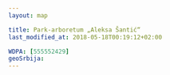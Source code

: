 ```yaml
---
layout: map

title: Park-arboretum „Aleksa Šantić“
last_modified_at: 2018-05-18T00:19:12+02:00

WDPA: [555552429]
geoSrbija:
---
```

